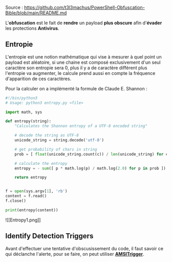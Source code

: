 Source : https://github.com/t3l3machus/PowerShell-Obfuscation-Bible/blob/main/README.md

L'**obfuscation** est le fait de **rendre** un payload **plus obscure** afin d'**évader** les protections **Antivirus**.

## __Entropie__

L'entropie est une notion mathématique qui vise à mesurer à quel point un payload est aléatoire, si une chaine est composé exclusivement d'un seul caractère son entropie sera 0, plus il y a de caractère différent plus l'entropie va augmenter, le calcule prend aussi en compte la fréquence d'apparition de ces caractères.

Pour la calculer on a implémenté la formule de Claude E. Shannon :

```python
#!/bin/python3
# Usage: python3 entropy.py <file>

import math, sys

def entropy(string):
    "Calculates the Shannon entropy of a UTF-8 encoded string"

    # decode the string as UTF-8
    unicode_string = string.decode('utf-8')

    # get probability of chars in string
    prob = [ float(unicode_string.count(c)) / len(unicode_string) for c in dict.fromkeys(list(unicode_string)) ]

    # calculate the entropy
    entropy = - sum([ p * math.log(p) / math.log(2.0) for p in prob ])

    return entropy


f = open(sys.argv[1], 'rb')
content = f.read()
f.close()

print(entropy(content))
```

![[Entropy1.png]]


## __Identify Detection Triggers__

Avant d'effectuer une tentative d'obscusissement du code, il faut savoir ce qui déclanche l'alerte, pour se faire, on peut utiliser **[AMSITrigger](https://github.com/RythmStick/AMSITrigger)**.


